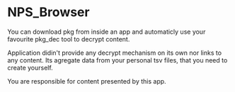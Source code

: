 # NPS_Browser

You can download pkg from inside an app and automaticly use your favourite pkg_dec tool to decrypt content.

Application didin't provide any decrypt mechanism on its own nor links to any content. Its agregate data from your personal tsv files, that you need to create yourself.

You are responsible for content presented by this app.
